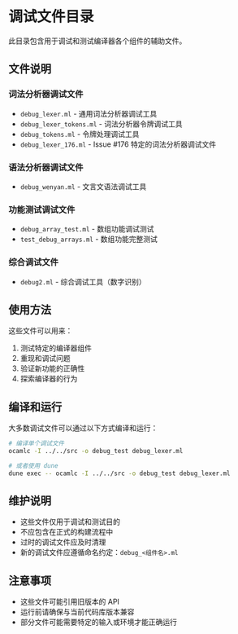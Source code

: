 # 调试文件目录

此目录包含用于调试和测试编译器各个组件的辅助文件。

## 文件说明

### 词法分析器调试文件
- `debug_lexer.ml` - 通用词法分析器调试工具
- `debug_lexer_tokens.ml` - 词法分析器令牌调试工具
- `debug_tokens.ml` - 令牌处理调试工具
- `debug_lexer_176.ml` - Issue #176 特定的词法分析器调试文件

### 语法分析器调试文件
- `debug_wenyan.ml` - 文言文语法调试工具

### 功能测试调试文件
- `debug_array_test.ml` - 数组功能调试测试
- `test_debug_arrays.ml` - 数组功能完整测试

### 综合调试文件
- `debug2.ml` - 综合调试工具（数字识别）

## 使用方法

这些文件可以用来：
1. 测试特定的编译器组件
2. 重现和调试问题
3. 验证新功能的正确性
4. 探索编译器的行为

## 编译和运行

大多数调试文件可以通过以下方式编译和运行：

```bash
# 编译单个调试文件
ocamlc -I ../../src -o debug_test debug_lexer.ml

# 或者使用 dune
dune exec -- ocamlc -I ../../src -o debug_test debug_lexer.ml
```

## 维护说明

- 这些文件仅用于调试和测试目的
- 不应包含在正式的构建流程中
- 过时的调试文件应及时清理
- 新的调试文件应遵循命名约定：`debug_<组件名>.ml`

## 注意事项

- 这些文件可能引用旧版本的 API
- 运行前请确保与当前代码库版本兼容
- 部分文件可能需要特定的输入或环境才能正确运行